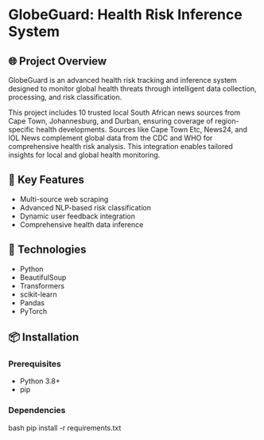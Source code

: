 # GlobeGuard: Health Risk Inference System

## 🌐 Project Overview
GlobeGuard is an advanced health risk tracking and inference system designed to monitor global health threats through intelligent data collection, processing, and risk classification.

This project includes 10 trusted local South African news sources from Cape Town, Johannesburg, and Durban, ensuring coverage of region-specific health developments. Sources like Cape Town Etc, News24, and IOL News complement global data from the CDC and WHO for comprehensive health risk analysis. This integration enables tailored insights for local and global health monitoring.


## 🚀 Key Features
- Multi-source web scraping
- Advanced NLP-based risk classification
- Dynamic user feedback integration
- Comprehensive health data inference

## 🔧 Technologies
- Python
- BeautifulSoup
- Transformers
- scikit-learn
- Pandas
- PyTorch

## 📦 Installation

### Prerequisites
- Python 3.8+
- pip

### Dependencies
bash
pip install -r requirements.txt


